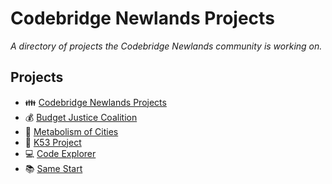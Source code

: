 # Codebridge Newlands Projects

*A directory of projects the Codebridge Newlands community is working on.*

## Projects

* 👪 [Codebridge Newlands Projects](projects/codebridge-newlands-projects.md)
* 💰 [Budget Justice Coalition](projects/budget-justice-coalition.md)
* 🌆 [Metabolism of Cities](projects/metabolism-of-cities.md)
* 🚗 [K53 Project](projects/k53-project.md)
* 💻 [Code Explorer](projects/code-explorer.md)
* 📚 [Same Start](projects/same-start.md)
